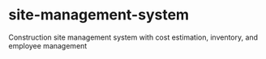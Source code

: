 # site-management-system
Construction site management system with cost estimation, inventory, and employee management
